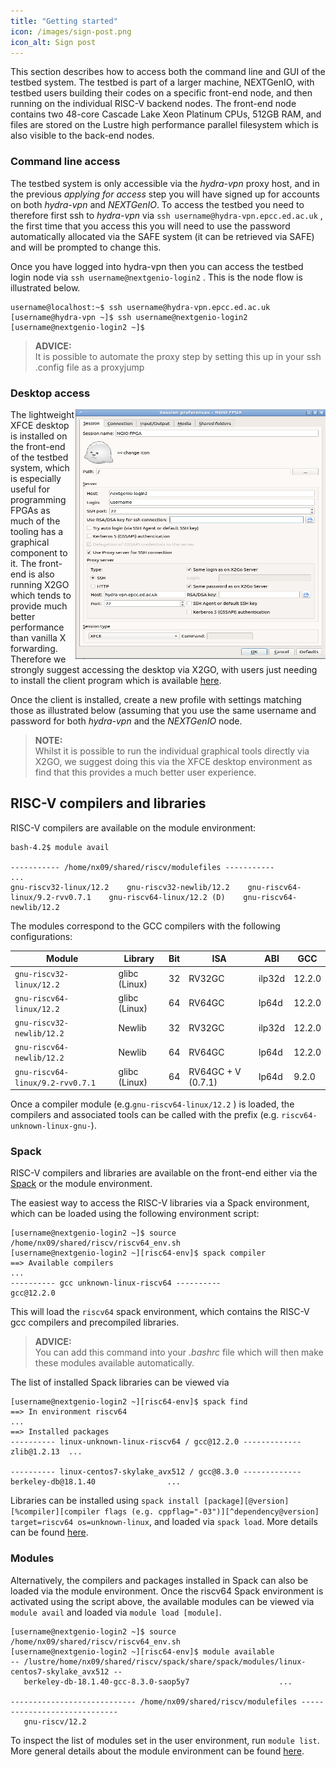 ```yaml
---
title: "Getting started"
icon: /images/sign-post.png
icon_alt: Sign post
---
```


This section describes how to access both the command line and GUI of the testbed system. The testbed is part of a larger machine, NEXTGenIO, with testbed users building their codes on a specific front-end node, and then running on the individual RISC-V backend nodes. The front-end node contains two 48-core Cascade Lake Xeon Platinum CPUs, 512GB RAM, and files are stored on the Lustre high performance parallel filesystem which is also visible to the back-end nodes.

### Command line access

The testbed system is only accessible via the _hydra-vpn_ proxy host, and in the previous _applying for access_ step you will have signed up for accounts on both _hydra-vpn_ and _NEXTGenIO_. To access the testbed you need to therefore first ssh to _hydra-vpn_ via `ssh username@hydra-vpn.epcc.ed.ac.uk` , the first time that you access this you will need to use the password automatically allocated via the SAFE system (it can be retrieved via SAFE) and will be prompted to change this.

Once you have logged into hydra-vpn then you can access the testbed login node via `ssh username@nextgenio-login2` . This is the node  flow is illustrated below.

```console
username@localhost:~$ ssh username@hydra-vpn.epcc.ed.ac.uk
[username@hydra-vpn ~]$ ssh username@nextgenio-login2
[username@nextgenio-login2 ~]$
```

>**ADVICE:**  
> It is possible to automate the proxy step by setting this up in your ssh .config file as a proxyjump

### Desktop access

<img src="/images/x2go_settings.png" width="400" height="400" align="right"/>

The lightweight XFCE desktop is installed on the front-end of the testbed system, which is especially useful for programming FPGAs as much of the tooling has a graphical component to it. The front-end is also running X2GO which tends to provide much better performance than vanilla X forwarding. Therefore we strongly suggest accessing the desktop via X2GO, with users just needing to install the client program which is available [here](https://wiki.x2go.org/doku.php/download:start).

Once the client is installed, create a new profile with settings matching those as illustrated below (assuming that you use the same username and password for both _hydra-vpn_ and the _NEXTGenIO_ node.

>**NOTE:**  
> Whilst it is possible to run the individual graphical tools directly via X2GO, we suggest doing this via the XFCE desktop environment as find that this provides a much better user experience.

## RISC-V compilers and libraries

RISC-V compilers are available on the module environment:

```
bash-4.2$ module avail

----------- /home/nx09/shared/riscv/modulefiles -----------
...
gnu-riscv32-linux/12.2    gnu-riscv32-newlib/12.2    gnu-riscv64-linux/9.2-rvv0.7.1    gnu-riscv64-linux/12.2 (D)    gnu-riscv64-newlib/12.2 
```

The modules correspond to the GCC compilers with the following configurations:

| Module | Library | Bit | ISA | ABI | GCC |
| --- | --- | --- | --- | --- | --- |
| `gnu-riscv32-linux/12.2` | glibc (Linux) | 32 | RV32GC | ilp32d | 12.2.0 |
| `gnu-riscv64-linux/12.2` | glibc (Linux) | 64 | RV64GC | lp64d | 12.2.0 |
| `gnu-riscv32-newlib/12.2` | Newlib | 32 | RV32GC | ilp32d | 12.2.0 |
| `gnu-riscv64-newlib/12.2` | Newlib | 64 | RV64GC | lp64d | 12.2.0 |
| `gnu-riscv64-linux/9.2-rvv0.7.1` | glibc (Linux) | 64 | RV64GC + V (0.7.1) | lp64d | 9.2.0 |

Once a compiler module (e.g.`gnu-riscv64-linux/12.2` ) is loaded, the compilers and associated tools can be called with the prefix (e.g. `riscv64-unknown-linux-gnu-`).


### Spack
RISC-V compilers and libraries are available on the front-end either via the [Spack](spack.readthedocs.io/) or the module environment.

The easiest way to access the RISC-V libraries via a Spack environment, which can be loaded using the following environment script:

```console
[username@nextgenio-login2 ~]$ source /home/nx09/shared/riscv/riscv64_env.sh
[username@nextgenio-login2 ~][risc64-env]$ spack compiler
==> Available compilers
...
---------- gcc unknown-linux-riscv64 ----------
gcc@12.2.0
```

This will load the `riscv64` spack environment, which contains the RISC-V gcc compilers and precompiled libraries.

>**ADVICE:**  
> You can add this command into your _.bashrc_ file which will then make these modules available automatically.

The list of installed Spack libraries can be viewed via

```console
[username@nextgenio-login2 ~][risc64-env]$ spack find
==> In environment riscv64
...
==> Installed packages
---------- linux-unknown-linux-riscv64 / gcc@12.2.0 -------------
zlib@1.2.13  ...

---------- linux-centos7-skylake_avx512 / gcc@8.3.0 -------------
berkeley-db@18.1.40                ...
```

Libraries can be installed using `spack install [package][@version][%compiler][compiler flags (e.g. cppflag="-03")][^dependency@version] target=riscv64 os=unknown-linux`, and loaded via `spack load`. More details can be found [here](https://spack.readthedocs.io/en/latest/basic_usage.html).

### Modules

Alternatively, the compilers and packages installed in Spack can also be loaded via the module environment. Once the riscv64 Spack environment is activated using the script above, the available modules can be viewed via `module avail` and loaded via `module load [module]`.

```console
[username@nextgenio-login2 ~]$ source /home/nx09/shared/riscv/riscv64_env.sh
[username@nextgenio-login2 ~][risc64-env]$ module available
-- /lustre/home/nx09/shared/riscv/spack/share/spack/modules/linux-centos7-skylake_avx512 --
   berkeley-db-18.1.40-gcc-8.3.0-saop5y7                    ...

---------------------------- /home/nx09/shared/riscv/modulefiles -----------------------------
   gnu-riscv/12.2
```

To inspect the list of modules set in the user environment, run `module list`. More general details about the module environment can be found [here](https://linux.die.net/man/1/module).

